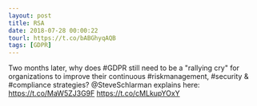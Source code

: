 ```yaml
---
layout: post
title: RSA
date: 2018-07-28 00:00:22
tourl: https://t.co/bABGhyqAQB
tags: [GDPR]
---
```

Two months later, why does #GDPR still need to be a "rallying cry" for organizations to improve their continuous #riskmanagement, #security &amp; #compliance strategies? @SteveSchlarman explains here: https://t.co/MaW5ZJ3G9F https://t.co/cMLkupYOxY